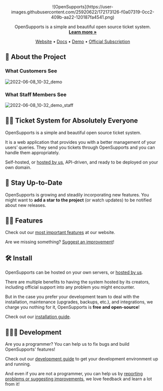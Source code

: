 <div align="center">
![OpenSupports](https://user-images.githubusercontent.com/25920622/172173126-f0a07319-0cc2-409b-aa22-120187fa4541.png)

OpenSupports is a simple and beautiful open source ticket system. <br />
<a href="https://www.opensupports.com/"><strong>Learn more »</strong></a>
<br />

<p align="center">
  <a href="https://www.opensupports.com/">Website</a> •
  <a href="https://docs.opensupports.com/">Docs</a> •
  <a href="https://opensupports.com/demo/">Demo</a> •
  <a href="https://www.opensupports.com/pricing/">Official Subscription</a>
</p>

</div>

## 🌱 About the Project

### What Customers See

![2022-06-08_10-32_demo](https://user-images.githubusercontent.com/25920622/172630004-988c914b-918e-455c-be48-11f96a00611e.gif)

### What Staff Members See

![2022-06-08_10-32_demo_staff](https://user-images.githubusercontent.com/25920622/172867706-3669c7db-ef86-48df-92a9-8c2bfb19f622.gif)

## 🙌🏼 Ticket System for Absolutely Everyone

OpenSupports is a simple and beautiful open source ticket system.

It is a web application that provides you with a better management of your users’ queries. They send you tickets through OpenSupports and you can handle them appropriately.

Self-hosted, or [hosted by us](https://www.opensupports.com/pricing/), API-driven, and ready to be deployed on your own domain.

## 🧐 Stay Up-to-Date

OpenSupports is growing and steadily incorporating new features. You might want to **add a star to the project** (or watch updates) to be notified about new releases.

## 💪🏼 Features

Check out our [most important features](https://opensupports.com/features) at our website.

Are we missing something? [Suggest an improvement](https://github.com/opensupports/opensupports/issues/new)!

## 🛠 Install

OpenSupports can be hosted on your own servers, or [hosted by us](https://www.opensupports.com/pricing/).

There are multiple benefits to having the system hosted by its creators, including official support into any problem you might encounter.

But in the case you prefer your development team to deal with the installation, maintenance (upgrades, backups, etc.), and integrations, we charge you nothing for it, OpenSupports is **free and open-source**!

Check out our [installation guide](https://docs.opensupports.com/guides/installation/).

## 👨🏼‍💻 Development

Are you a programmer? You can help us to fix bugs and build OpenSupports' features!

Check out our [development guide](./DEVELOPMENT.md) to get your development environment up and running.

And even if you are not a programmer, you can help us by [reporting problems or suggesting improvements](https://github.com/opensupports/opensupports/issues/new), we love feedback and learn a lot from it!
